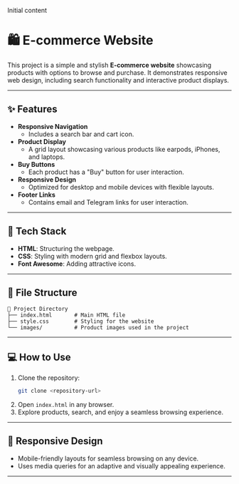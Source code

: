 ﻿Initial content
# 🛍️ E-commerce Website  

This project is a simple and stylish **E-commerce website** showcasing products with options to browse and purchase. It demonstrates responsive web design, including search functionality and interactive product displays.

---

## ✨ Features  

- **Responsive Navigation**  
  - Includes a search bar and cart icon.  
- **Product Display**  
  - A grid layout showcasing various products like earpods, iPhones, and laptops.  
- **Buy Buttons**  
  - Each product has a "Buy" button for user interaction.  
- **Responsive Design**  
  - Optimized for desktop and mobile devices with flexible layouts.  
- **Footer Links**  
  - Contains email and Telegram links for user interaction.  

---

## 🚀 Tech Stack  

- **HTML**: Structuring the webpage.  
- **CSS**: Styling with modern grid and flexbox layouts.  
- **Font Awesome**: Adding attractive icons.  

---

## 📂 File Structure  

```
📁 Project Directory  
├── index.html       # Main HTML file  
├── style.css        # Styling for the website  
└── images/          # Product images used in the project  
```

---

## 💻 How to Use  

1. Clone the repository:  
   ```bash  
   git clone <repository-url>  
   ```  
2. Open `index.html` in any browser.  
3. Explore products, search, and enjoy a seamless browsing experience.  

---

## 🌟 Responsive Design  

- Mobile-friendly layouts for seamless browsing on any device.  
- Uses media queries for an adaptive and visually appealing experience.  

---


